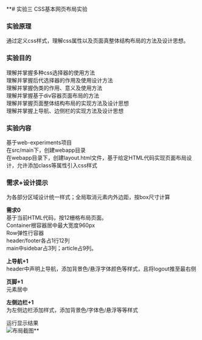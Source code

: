 **# 实验三 CSS基本网页布局实验
### 实验原理
通过定义css样式，理解css属性以及页面真整体结构布局的方法及设计思想。
### 实验目的
理解并掌握多种css选择器的使用方法  
理解并掌握后代选择器的作用及使用设计方法  
理解并掌握伪类的作用、意义及使用方法  
理解并掌握基于div容器页面布局的方法  
理解并掌握页面整体结构布局的实现方法及设计思想  
理解并掌握上导航、边侧栏的实现方法及设计思想  

### 实验内容
基于web-experiments项目   
在src/main下，创建webapp目录   
在webapp目录下，创建layout.html文件，基于给定HTML代码实现页面布局设计，允许添加class等属性引入css样式  

### 需求+设计提示 
为各部分区域设计统一样式；全局取消元素内外边距，按box尺寸计算   

**需求0**  
基于当前HTML代码，按12栅格布局页面。  
Container根容器居中最大宽度960px  
Row弹性行容器  
header/footer各占1行12列   
main中sidebar占3列；article占9列。  

**上导航+1**  
header中声明上导航，添加背景色/悬浮字体颜色等样式，且将logout推至最右侧  

**页脚+1**  
元素居中

**左侧边栏+1**  
为左侧边栏添加样式，添加背景色/字体色/悬浮等等样式

运行显示结果  
![布局截图](./asserts/layout.PNG)**